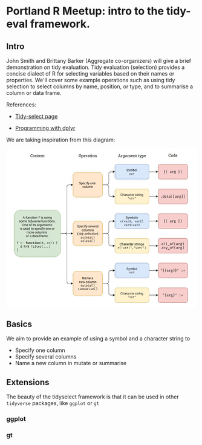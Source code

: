 # Portland R Meetup: intro to the tidy-eval framework.

## Intro

John Smith and Brittany Barker (Aggregate co-organizers) will give a brief demonstration on tidy evaluation. Tidy evaluation (selection) provides a concise dialect of R for selecting variables based on their names or properties. We'll cover some example operations such as using tidy selection to select columns by name, position, or type, and to summarise a column or data frame.

References:

-   [Tidy-select page](https://dplyr.tidyverse.org/reference/dplyr_tidy_select.html)

-   [Programming with dplyr](https://dplyr.tidyverse.org/articles/programming.html)

We are taking inspiration from this diagram:

![tidy-select-functions](tidy-select-functions.JPG)

## Basics

We aim to provide an example of using a symbol and a character string to

-   Specify one column
-   Specify several columns
-   Name a new column in mutate or summarise

## Extensions

The beauty of the tidyselect framework is that it can be used in other `tidyverse` packages, like `ggplot` or `gt`

### ggplot

### gt
